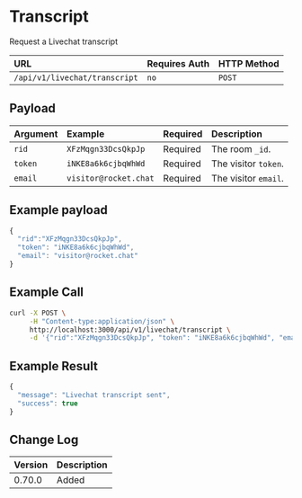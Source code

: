 # Transcript

Request a Livechat transcript

| URL | Requires Auth | HTTP Method |
| :--- | :--- | :--- |
| `/api/v1/livechat/transcript` | `no` | `POST` |

## Payload

| Argument | Example | Required | Description |
| :--- | :--- | :--- | :--- |
| `rid` | `XFzMqgn33DcsQkpJp` | Required | The room `_id`. |
| `token` | `iNKE8a6k6cjbqWhWd` | Required | The visitor `token`. |
| `email` | `visitor@rocket.chat` | Required | The visitor `email`. |

## Example payload

```javascript
{
  "rid":"XFzMqgn33DcsQkpJp",
  "token": "iNKE8a6k6cjbqWhWd",
  "email": "visitor@rocket.chat"
}
```

## Example Call

```bash
curl -X POST \
     -H "Content-type:application/json" \
     http://localhost:3000/api/v1/livechat/transcript \
     -d '{"rid":"XFzMqgn33DcsQkpJp", "token": "iNKE8a6k6cjbqWhWd", "email": "visitor@rocket.chat"}'
```

## Example Result

```javascript
{
  "message": "Livechat transcript sent",
  "success": true
}
```

## Change Log

| Version | Description |
| :--- | :--- |
| 0.70.0 | Added |

